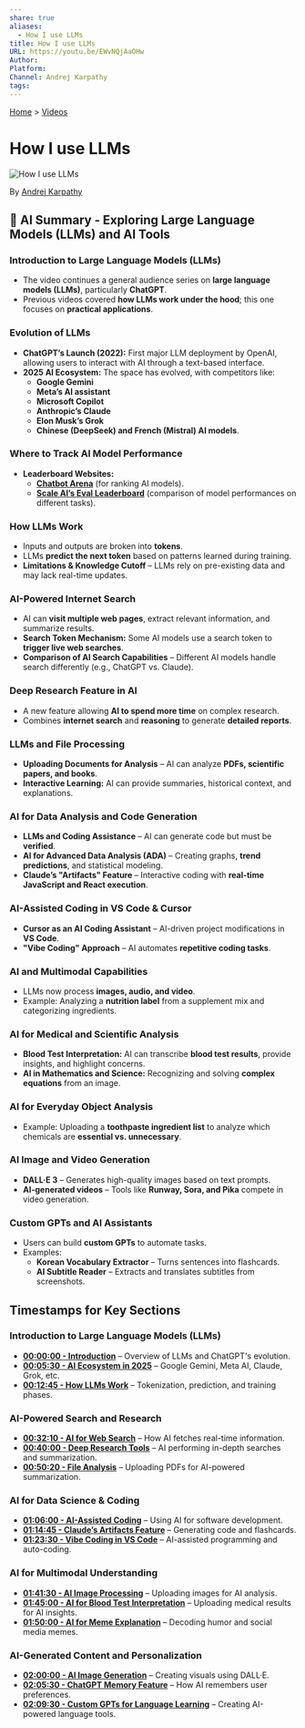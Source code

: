 ```yaml
---
share: true
aliases:
  - How I use LLMs
title: How I use LLMs
URL: https://youtu.be/EWvNQjAaOHw
Author: 
Platform: 
Channel: Andrej Karpathy
tags: 
---
```

[Home](../index.md) > [Videos](./index.md)  
# How I use LLMs  
![How I use LLMs](https://youtu.be/EWvNQjAaOHw)  
  
By [Andrej Karpathy](../people/andrej-karpathy.md)  
  
## 🤖 AI Summary - Exploring Large Language Models (LLMs) and AI Tools  
### **Introduction to Large Language Models (LLMs)**  
- The video continues a general audience series on **large language models (LLMs)**, particularly **ChatGPT**.  
- Previous videos covered **how LLMs work under the hood**; this one focuses on **practical applications**.  
  
### **Evolution of LLMs**  
- **ChatGPT’s Launch (2022):** First major LLM deployment by OpenAI, allowing users to interact with AI through a text-based interface.  
- **2025 AI Ecosystem:** The space has evolved, with competitors like:  
  - **Google Gemini**  
  - **Meta’s AI assistant**  
  - **Microsoft Copilot**  
  - **Anthropic’s Claude**  
  - **Elon Musk’s Grok**  
  - **Chinese (DeepSeek) and French (Mistral) AI models**.  
  
### **Where to Track AI Model Performance**  
- **Leaderboard Websites:**    
  - **[Chatbot Arena](https://openlm.ai/chatbot-arena)** (for ranking AI models).    
  - **[Scale AI’s Eval Leaderboard](https://scale.com/leaderboard)** (comparison of model performances on different tasks).    
  
### **How LLMs Work**  
- Inputs and outputs are broken into **tokens**.  
- LLMs **predict the next token** based on patterns learned during training.  
- **Limitations & Knowledge Cutoff** – LLMs rely on pre-existing data and may lack real-time updates.  
### **AI-Powered Internet Search**  
- AI can **visit multiple web pages**, extract relevant information, and summarize results.  
- **Search Token Mechanism:** Some AI models use a search token to **trigger live web searches**.  
- **Comparison of AI Search Capabilities** – Different AI models handle search differently (e.g., ChatGPT vs. Claude).  
  
### **Deep Research Feature in AI**  
- A new feature allowing **AI to spend more time** on complex research.  
- Combines **internet search** and **reasoning** to generate **detailed reports**.  
  
### **LLMs and File Processing**  
- **Uploading Documents for Analysis** – AI can analyze **PDFs, scientific papers, and books**.  
- **Interactive Learning:** AI can provide summaries, historical context, and explanations.  
  
### **AI for Data Analysis and Code Generation**  
- **LLMs and Coding Assistance** – AI can generate code but must be **verified**.  
- **AI for Advanced Data Analysis (ADA)** – Creating graphs, **trend predictions**, and statistical modeling.  
- **Claude’s "Artifacts" Feature** – Interactive coding with **real-time JavaScript and React execution**.  
  
### **AI-Assisted Coding in VS Code & Cursor**  
- **Cursor as an AI Coding Assistant** – AI-driven project modifications in **VS Code**.  
- **"Vibe Coding" Approach** – AI automates **repetitive coding tasks**.  
  
### **AI and Multimodal Capabilities**  
- LLMs now process **images, audio, and video**.  
- Example: Analyzing a **nutrition label** from a supplement mix and categorizing ingredients.  
  
### **AI for Medical and Scientific Analysis**  
- **Blood Test Interpretation:** AI can transcribe **blood test results**, provide insights, and highlight concerns.  
- **AI in Mathematics and Science:** Recognizing and solving **complex equations** from an image.  
  
### **AI for Everyday Object Analysis**  
- Example: Uploading a **toothpaste ingredient list** to analyze which chemicals are **essential vs. unnecessary**.  
  
### **AI Image and Video Generation**  
- **DALL·E 3** – Generates high-quality images based on text prompts.  
- **AI-generated videos** – Tools like **Runway, Sora, and Pika** compete in video generation.  
  
### **Custom GPTs and AI Assistants**  
- Users can build **custom GPTs** to automate tasks.  
- Examples:  
  - **Korean Vocabulary Extractor** – Turns sentences into flashcards.  
  - **AI Subtitle Reader** – Extracts and translates subtitles from screenshots.  
  
## **Timestamps for Key Sections**  
### **Introduction to Large Language Models (LLMs)**  
- **[00:00:00 - Introduction](https://youtu.be/EWvNQjAaOHw&t=0)** – Overview of LLMs and ChatGPT's evolution.    
- **[00:05:30 - AI Ecosystem in 2025](https://youtu.be/EWvNQjAaOHw&t=330)** – Google Gemini, Meta AI, Claude, Grok, etc.    
- **[00:12:45 - How LLMs Work](https://youtu.be/EWvNQjAaOHw&t=765)** – Tokenization, prediction, and training phases.    
  
### **AI-Powered Search and Research**  
- **[00:32:10 - AI for Web Search](https://youtu.be/EWvNQjAaOHw&t=1930)** – How AI fetches real-time information.    
- **[00:40:00 - Deep Research Tools](https://youtu.be/EWvNQjAaOHw&t=2400)** – AI performing in-depth searches and summarization.    
- **[00:50:20 - File Analysis](https://youtu.be/EWvNQjAaOHw&t=3020)** – Uploading PDFs for AI-powered summarization.    
  
### **AI for Data Science & Coding**  
- **[01:06:00 - AI-Assisted Coding](https://youtu.be/EWvNQjAaOHw&t=3960)** – Using AI for software development.    
- **[01:14:45 - Claude’s Artifacts Feature](https://youtu.be/EWvNQjAaOHw&t=4485)** – Generating code and flashcards.    
- **[01:23:30 - Vibe Coding in VS Code](https://youtu.be/EWvNQjAaOHw&t=5010)** – AI-assisted programming and auto-coding.    
  
### **AI for Multimodal Understanding**  
- **[01:41:30 - AI Image Processing](https://youtu.be/EWvNQjAaOHw&t=6090)** – Uploading images for AI analysis.    
- **[01:45:00 - AI for Blood Test Interpretation](https://youtu.be/EWvNQjAaOHw&t=6300)** – Uploading medical results for AI insights.    
- **[01:50:00 - AI for Meme Explanation](https://youtu.be/EWvNQjAaOHw&t=6600)** – Decoding humor and social media memes.    
  
### **AI-Generated Content and Personalization**  
- **[02:00:00 - AI Image Generation](https://youtu.be/EWvNQjAaOHw&t=7200)** – Creating visuals using DALL·E.    
- **[02:05:30 - ChatGPT Memory Feature](https://youtu.be/EWvNQjAaOHw&t=7530)** – How AI remembers user preferences.    
- **[02:09:30 - Custom GPTs for Language Learning](https://youtu.be/EWvNQjAaOHw&t=7770)** – Creating AI-powered language tools.    
